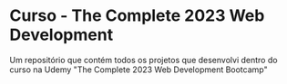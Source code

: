 # Curso - The Complete 2023 Web Development  

Um repositório que contém todos os projetos que desenvolvi dentro do curso na Udemy "The Complete 2023 Web Development Bootcamp"
